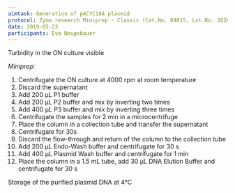 ```yaml
---
aimtask: Generation of pACYC184 plasmid
protocol: Zymo research Miniprep - Classic (Cat.No. D4015, Lot.No. 202653)
date: 2019-05-23
participants: Eva Neugebauer
---
```

Turbidity in the ON culture visible

*Miniprep:*
1. Centrifugate the ON culture at 4000 rpm at room temperature
2. Discard the supernatant
3. Add 200 µL P1 buffer
4. Add 200 µL P2 buffer and mix by inverting two times
5. Add 400 µL P3 buffer and mix by inverting three times
6. Centrifugate the samples for 2 min in a microcentrifuge
7. Place the column in a collection tube and transfer the supernatant
8. Centrifugate for 30s
9. Discard the flow-through and return of the column to the collection tube
10. Add 200 µL Endo-Wash buffer and centrifugate for 30 s
11. Add 400 µL Plasmid Wash buffer and centrifugate for 1 min
12. Place the column in a 1.5 mL tube, add 30 µL DNA Elution Buffer and centrifugate for 30 s

Storage of the purified plasmid DNA at 4°C